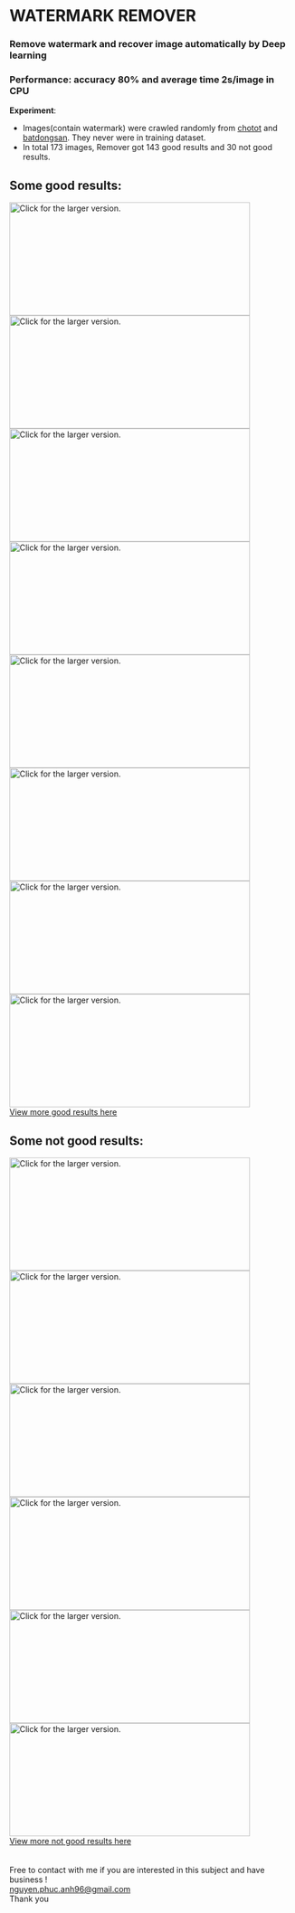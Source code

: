 # WATERMARK REMOVER
### Remove watermark and recover image automatically by Deep learning</h1>
### Performance: accuracy 80% and average time 2s/image in CPU
**Experiment**:<br/>
- Images(contain watermark) were crawled randomly from [chotot](https://nha.chotot.com/#regionselect?v=1.1) and [batdongsan](https://batdongsan.com.vn/ban-nha-rieng). They never were in training dataset.<br/>
- In total 173 images, Remover got 143 good results and 30 not good results.

## Some good results:
<a href="https://drive.google.com/uc?export=view&id=1Nm1oWe237gU34HwyDA3SEzyvRfyLSBKn"><img src="https://drive.google.com/uc?export=view&id=1Nm1oWe237gU34HwyDA3SEzyvRfyLSBKn" width="425" height="200"  title="Click for the larger version." /></a>
<a href="https://drive.google.com/uc?export=view&id=149qjSsD7_m7Wwt9OG5U1FmwDtFlqXNDU"><img src="https://drive.google.com/uc?export=view&id=149qjSsD7_m7Wwt9OG5U1FmwDtFlqXNDU" width="425" height="200"  title="Click for the larger version." /></a>
<br/>
<a href="https://drive.google.com/uc?export=view&id=1ZC3n5xkO9mSTY_FZ1twkL23of1t6UY_6"><img src="https://drive.google.com/uc?export=view&id=1ZC3n5xkO9mSTY_FZ1twkL23of1t6UY_6" width="425" height="200"  title="Click for the larger version." /></a>
<a href="https://drive.google.com/uc?export=view&id=1zXx7Wj3C1hnSrYDyEO15PVCs88CYdvmT"><img src="https://drive.google.com/uc?export=view&id=1zXx7Wj3C1hnSrYDyEO15PVCs88CYdvmT" width="425" height="200"  title="Click for the larger version." /></a>
<br/>
<a href="https://drive.google.com/uc?export=view&id=1LKccvfNoqRc94fs3ecsln-qs74RONvgb"><img src="https://drive.google.com/uc?export=view&id=1LKccvfNoqRc94fs3ecsln-qs74RONvgb" width="425" height="200"  title="Click for the larger version." /></a>
<a href="https://drive.google.com/uc?export=view&id=14sDHyNuYHQ3ekRUvauiS1VPfPyxNUm93"><img src="https://drive.google.com/uc?export=view&id=14sDHyNuYHQ3ekRUvauiS1VPfPyxNUm93" width="425" height="200"  title="Click for the larger version." /></a>
<br/>
<a href="https://drive.google.com/uc?export=view&id=1TWndgEKOWKt7PAbnF4ZLOdOat8WwSXn3"><img src="https://drive.google.com/uc?export=view&id=1TWndgEKOWKt7PAbnF4ZLOdOat8WwSXn3" width="425" height="200"  title="Click for the larger version." /></a>
<a href="https://drive.google.com/uc?export=view&id=1rNcrxRLkEqA2HNve-bIubf9SvU19Os3-"><img src="https://drive.google.com/uc?export=view&id=1rNcrxRLkEqA2HNve-bIubf9SvU19Os3-" width="425" height="200"  title="Click for the larger version." /></a>
<br/>
[View more good results here](https://drive.google.com/open?id=1qJWHdW-2YTaZFxPWUDnL0DULSDWsZnxX)
<br/>

## Some not good results:
<a href="https://drive.google.com/uc?export=view&id=1aAnyqgiY-SBOONV4rSzNLjZ9FU12SQbY"><img src="https://drive.google.com/uc?export=view&id=1aAnyqgiY-SBOONV4rSzNLjZ9FU12SQbY" width="425" height="200"  title="Click for the larger version." /></a>
<a href="https://drive.google.com/uc?export=view&id=1j6IIWq4GXcx6ecKIbWJKW6Do0dIT_obE"><img src="https://drive.google.com/uc?export=view&id=1j6IIWq4GXcx6ecKIbWJKW6Do0dIT_obE" width="425" height="200"  title="Click for the larger version." /></a>
<br/>
<a href="https://drive.google.com/uc?export=view&id=11vvFDlNPhmw28Ftoyw_FyFjA_heRv3RN"><img src="https://drive.google.com/uc?export=view&id=11vvFDlNPhmw28Ftoyw_FyFjA_heRv3RN" width="425" height="200"  title="Click for the larger version." /></a>
<a href="https://drive.google.com/uc?export=view&id=1mws7dmGfNHNe3sEvQsu6QuM48UjV29je"><img src="https://drive.google.com/uc?export=view&id=1mws7dmGfNHNe3sEvQsu6QuM48UjV29je" width="425" height="200"  title="Click for the larger version." /></a>
<br/>
<a href="https://drive.google.com/uc?export=view&id=1BDHDLXZ7UHLD1-4PlkKVhKjB3l8slDmq"><img src="https://drive.google.com/uc?export=view&id=1BDHDLXZ7UHLD1-4PlkKVhKjB3l8slDmq" width="425" height="200"  title="Click for the larger version." /></a>
<a href="https://drive.google.com/uc?export=view&id=1D9S-haGpEQ7H96Dcol2XRmYNCvH7Pp0F"><img src="https://drive.google.com/uc?export=view&id=1D9S-haGpEQ7H96Dcol2XRmYNCvH7Pp0F" width="425" height="200"  title="Click for the larger version." /></a>
<br/>
[View more not good results here](https://drive.google.com/open?id=1bzmUG9KMg_c_wY-x6zTUNpeGjqjx8O9i)
<br/>
<br/>
<br/>
Free to contact with me if you are interested in this subject and have business !<br/>
nguyen.phuc.anh96@gmail.com<br/>
Thank you
